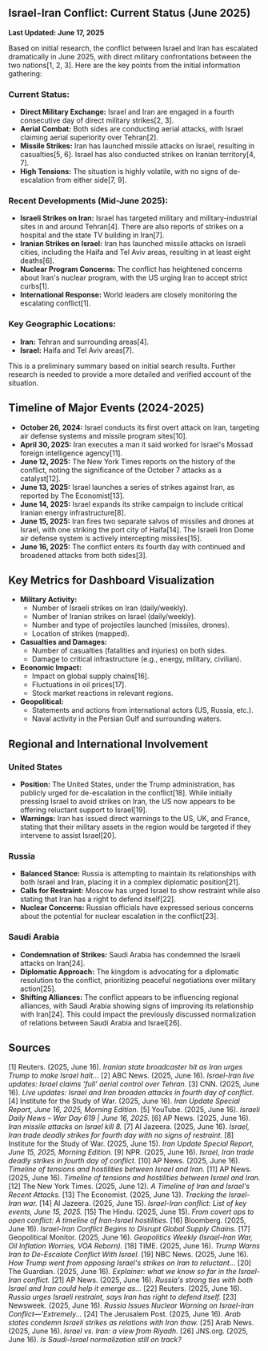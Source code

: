 ## Israel-Iran Conflict: Current Status (June 2025)

**Last Updated: June 17, 2025**

Based on initial research, the conflict between Israel and Iran has escalated dramatically in June 2025, with direct military confrontations between the two nations[1, 2, 3]. Here are the key points from the initial information gathering:

### Current Status:

*   **Direct Military Exchange:** Israel and Iran are engaged in a fourth consecutive day of direct military strikes[2, 3].
*   **Aerial Combat:** Both sides are conducting aerial attacks, with Israel claiming aerial superiority over Tehran[2].
*   **Missile Strikes:** Iran has launched missile attacks on Israel, resulting in casualties[5, 6]. Israel has also conducted strikes on Iranian territory[4, 7].
*   **High Tensions:** The situation is highly volatile, with no signs of de-escalation from either side[7, 9].

### Recent Developments (Mid-June 2025):

*   **Israeli Strikes on Iran:** Israel has targeted military and military-industrial sites in and around Tehran[4]. There are also reports of strikes on a hospital and the state TV building in Iran[7].
*   **Iranian Strikes on Israel:** Iran has launched missile attacks on Israeli cities, including the Haifa and Tel Aviv areas, resulting in at least eight deaths[6].
*   **Nuclear Program Concerns:** The conflict has heightened concerns about Iran's nuclear program, with the US urging Iran to accept strict curbs[1].
*   **International Response:** World leaders are closely monitoring the escalating conflict[1].

### Key Geographic Locations:

*   **Iran:** Tehran and surrounding areas[4].
*   **Israel:** Haifa and Tel Aviv areas[7].

This is a preliminary summary based on initial search results. Further research is needed to provide a more detailed and verified account of the situation.


## Timeline of Major Events (2024-2025)

*   **October 26, 2024:** Israel conducts its first overt attack on Iran, targeting air defense systems and missile program sites[10].
*   **April 30, 2025:** Iran executes a man it said worked for Israel's Mossad foreign intelligence agency[11].
*   **June 12, 2025:** The New York Times reports on the history of the conflict, noting the significance of the October 7 attacks as a catalyst[12].
*   **June 13, 2025:** Israel launches a series of strikes against Iran, as reported by The Economist[13].
*   **June 14, 2025:** Israel expands its strike campaign to include critical Iranian energy infrastructure[8].
*   **June 15, 2025:** Iran fires two separate salvos of missiles and drones at Israel, with one striking the port city of Haifa[14]. The Israeli Iron Dome air defense system is actively intercepting missiles[15].
*   **June 16, 2025:** The conflict enters its fourth day with continued and broadened attacks from both sides[3].

## Key Metrics for Dashboard Visualization

*   **Military Activity:**
    *   Number of Israeli strikes on Iran (daily/weekly).
    *   Number of Iranian strikes on Israel (daily/weekly).
    *   Number and type of projectiles launched (missiles, drones).
    *   Location of strikes (mapped).
*   **Casualties and Damages:**
    *   Number of casualties (fatalities and injuries) on both sides.
    *   Damage to critical infrastructure (e.g., energy, military, civilian).
*   **Economic Impact:**
    *   Impact on global supply chains[16].
    *   Fluctuations in oil prices[17].
    *   Stock market reactions in relevant regions.
*   **Geopolitical:**
    *   Statements and actions from international actors (US, Russia, etc.).
    *   Naval activity in the Persian Gulf and surrounding waters.


## Regional and International Involvement

### United States

*   **Position:** The United States, under the Trump administration, has publicly urged for de-escalation in the conflict[18]. While initially pressing Israel to avoid strikes on Iran, the US now appears to be offering reluctant support to Israel[19].
*   **Warnings:** Iran has issued direct warnings to the US, UK, and France, stating that their military assets in the region would be targeted if they intervene to assist Israel[20].

### Russia

*   **Balanced Stance:** Russia is attempting to maintain its relationships with both Israel and Iran, placing it in a complex diplomatic position[21].
*   **Calls for Restraint:** Moscow has urged Israel to show restraint while also stating that Iran has a right to defend itself[22].
*   **Nuclear Concerns:** Russian officials have expressed serious concerns about the potential for nuclear escalation in the conflict[23].

### Saudi Arabia

*   **Condemnation of Strikes:** Saudi Arabia has condemned the Israeli attacks on Iran[24].
*   **Diplomatic Approach:** The kingdom is advocating for a diplomatic resolution to the conflict, prioritizing peaceful negotiations over military action[25].
*   **Shifting Alliances:** The conflict appears to be influencing regional alliances, with Saudi Arabia showing signs of improving its relationship with Iran[24]. This could impact the previously discussed normalization of relations between Saudi Arabia and Israel[26].

## Sources

[1] Reuters. (2025, June 16). *Iranian state broadcaster hit as Iran urges Trump to make Israel halt...*
[2] ABC News. (2025, June 16). *Israel-Iran live updates: Israel claims 'full' aerial control over Tehran.*
[3] CNN. (2025, June 16). *Live updates: Israel and Iran broaden attacks in fourth day of conflict.*
[4] Institute for the Study of War. (2025, June 16). *Iran Update Special Report, June 16, 2025, Morning Edition.*
[5] YouTube. (2025, June 16). *Israeli Daily News – War Day 619 | June 16, 2025.*
[6] AP News. (2025, June 16). *Iran missile attacks on Israel kill 8.*
[7] Al Jazeera. (2025, June 16). *Israel, Iran trade deadly strikes for fourth day with no signs of restraint.*
[8] Institute for the Study of War. (2025, June 15). *Iran Update Special Report, June 15, 2025, Morning Edition.*
[9] NPR. (2025, June 16). *Israel, Iran trade deadly strikes in fourth day of conflict.*
[10] AP News. (2025, June 16). *Timeline of tensions and hostilities between Israel and Iran.*
[11] AP News. (2025, June 16). *Timeline of tensions and hostilities between Israel and Iran.*
[12] The New York Times. (2025, June 12). *A Timeline of Iran and Israel's Recent Attacks.*
[13] The Economist. (2025, June 13). *Tracking the Israel-Iran war.*
[14] Al Jazeera. (2025, June 15). *Israel-Iran conflict: List of key events, June 15, 2025.*
[15] The Hindu. (2025, June 15). *From covert ops to open conflict: A timeline of Iran-Israel hostilities.*
[16] Bloomberg. (2025, June 16). *Israel-Iran Conflict Begins to Disrupt Global Supply Chains.*
[17] Geopolitical Monitor. (2025, June 16). *Geopolitics Weekly (Israel-Iran War, Oil Inflation Worries, VOA Reborn).*
[18] TIME. (2025, June 16). *Trump Warns Iran to De-Escalate Conflict With Israel.*
[19] NBC News. (2025, June 16). *How Trump went from opposing Israel's strikes on Iran to reluctant...*
[20] The Guardian. (2025, June 16). *Explainer: what we know so far in the Israel-Iran conflict.*
[21] AP News. (2025, June 16). *Russia's strong ties with both Israel and Iran could help it emerge as...*
[22] Reuters. (2025, June 16). *Russia urges Israeli restraint, says Iran has right to defend itself.*
[23] Newsweek. (2025, June 16). *Russia Issues Nuclear Warning on Israel-Iran Conflict—'Extremely...*
[24] The Jerusalem Post. (2025, June 16). *Arab states condemn Israeli strikes as relations with Iran thaw.*
[25] Arab News. (2025, June 16). *Israel vs. Iran: a view from Riyadh.*
[26] JNS.org. (2025, June 16). *Is Saudi-Israel normalization still on track?*
